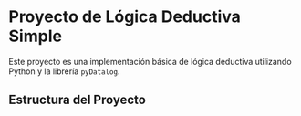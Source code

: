 # Proyecto de Lógica Deductiva Simple


Este proyecto es una implementación básica de lógica deductiva utilizando Python y la librería `pyDatalog`.

## Estructura del Proyecto


